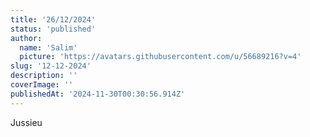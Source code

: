 ```yaml
---
title: '26/12/2024'
status: 'published'
author:
  name: 'Salim'
  picture: 'https://avatars.githubusercontent.com/u/56689216?v=4'
slug: '12-12-2024'
description: ''
coverImage: ''
publishedAt: '2024-11-30T00:30:56.914Z'
---
```


Jussieu